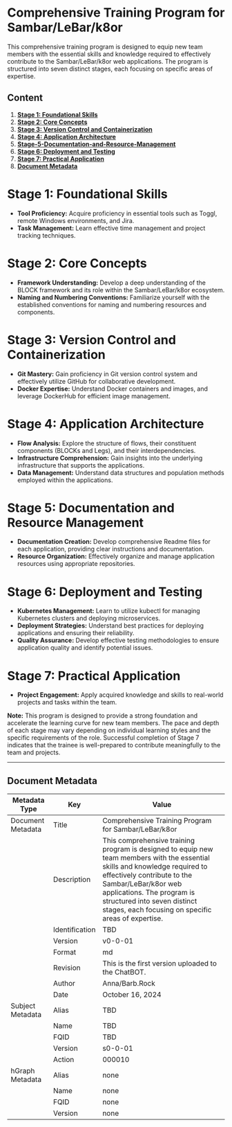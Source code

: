 # Comprehensive Training Program for Sambar/LeBar/k8or

This comprehensive training program is designed to equip new team members with the essential skills and knowledge required to effectively contribute to the Sambar/LeBar/k8or web applications. The program is structured into seven distinct stages, each focusing on specific areas of expertise.

## Content

1. **[Stage 1: Foundational Skills](#Stage-1-Foundational-Skills)**
2. **[Stage 2: Core Concepts](#Stage-2-Core-Concepts)**
3. **[Stage 3: Version Control and Containerization](#Stage-3-Version-Control-and-Containerization)**
4. **[Stage 4: Application Architecture](#Stage-4-Application-Architecture)**
5. **[Stage-5-Documentation-and-Resource-Management](#Stage-5-Documentation-and-Resource-Management)**
6. **[Stage 6: Deployment and Testing](#Stage-6-Deployment-and-Testing)**
7. **[Stage 7: Practical Application](#Stage-7-Practical-Application)**
8. **[Document Metadata](#Document-Metadata)**

<h1 id="Stage-1-Foundational-Skills">Stage 1: Foundational Skills</h1>

* **Tool Proficiency:** Acquire proficiency in essential tools such as Toggl, remote Windows environments, and Jira.
* **Task Management:** Learn effective time management and project tracking techniques.

<h1 id="Stage-2-Core-Concepts">Stage 2: Core Concepts</h1>

* **Framework Understanding:** Develop a deep understanding of the BLOCK framework and its role within the Sambar/LeBar/k8or ecosystem.
* **Naming and Numbering Conventions:** Familiarize yourself with the established conventions for naming and numbering resources and components.

<h1 id="Stage-3-Version-Control-and-Containerization">Stage 3: Version Control and Containerization</h1>

* **Git Mastery:** Gain proficiency in Git version control system and effectively utilize GitHub for collaborative development.
* **Docker Expertise:** Understand Docker containers and images, and leverage DockerHub for efficient image management.

<h1 id="Stage-4-Application-Architecture">Stage 4: Application Architecture</h1>

* **Flow Analysis:** Explore the structure of flows, their constituent components (BLOCKs and Legs), and their interdependencies.
* **Infrastructure Comprehension:** Gain insights into the underlying infrastructure that supports the applications.
* **Data Management:** Understand data structures and population methods employed within the applications.

<h1 id="Stage-5-Documentation-and-Resource-Management">Stage 5: Documentation and Resource Management</h1>

* **Documentation Creation:** Develop comprehensive Readme files for each application, providing clear instructions and documentation.
* **Resource Organization:** Effectively organize and manage application resources using appropriate repositories.

<h1 id="Stage-6-Deployment-and-Testing">Stage 6: Deployment and Testing</h1>

* **Kubernetes Management:** Learn to utilize kubectl for managing Kubernetes clusters and deploying microservices.
* **Deployment Strategies:** Understand best practices for deploying applications and ensuring their reliability.
* **Quality Assurance:** Develop effective testing methodologies to ensure application quality and identify potential issues.

<h1 id="Stage-7-Practical-Application">Stage 7: Practical Application</h1>

* **Project Engagement:** Apply acquired knowledge and skills to real-world projects and tasks within the team.

**Note:** This program is designed to provide a strong foundation and accelerate the learning curve for new team members. The pace and depth of each stage may vary depending on individual learning styles and the specific requirements of the role. Successful completion of Stage 7 indicates that the trainee is well-prepared to contribute meaningfully to the team and projects.

---

<h2 id="Document-Metadata">Document Metadata</h2>

| Metadata Type | Key | Value |
|---|---|---|
| Document Metadata | Title | Comprehensive Training Program for Sambar/LeBar/k8or |
| | Description | This comprehensive training program is designed to equip new team members with the essential skills and knowledge required to effectively contribute to the Sambar/LeBar/k8or web applications. The program is structured into seven distinct stages, each focusing on specific areas of expertise. |
| | Identification | TBD | |
| | Version | v0-0-01 | |
| | Format | md | |
| | Revision | This is the first version uploaded to the ChatBOT. |
| | Author | Anna/Barb.Rock |
| | Date | October 16, 2024 |
| Subject Metadata | Alias | TBD |
| |  Name | TBD |
| |  FQID | TBD |
| |  Version | s0-0-01 |
| |  Action | 000010 |
| hGraph Metadata | Alias | none |
| |  Name | none |
| |  FQID | none |
| |  Version | none |